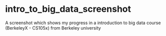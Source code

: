 # intro_to_big_data_screenshot
A screenshot which shows my progress in a introduction to big data course (BerkeleyX -  CS105x) from Berkeley university
